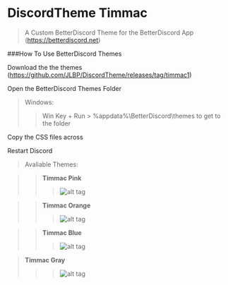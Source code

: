 # DiscordTheme Timmac
>A Custom BetterDiscord Theme for the BetterDiscord App (https://betterdiscord.net)

###How To Use BetterDiscord Themes

Download the the themes (https://github.com/JLBP/DiscordTheme/releases/tag/timmac1)

Open the BetterDiscord Themes Folder

>Windows:
>> Win Key + Run > %appdata%\BetterDiscord\themes to get to the folder

Copy the CSS files across

Restart Discord

>Avaliable Themes:

>>**Timmac Pink**
>>>![alt tag](http://i.imgur.com/amUw5aZ.png)

>>**Timmac Orange**
>>>![alt tag](http://i.imgur.com/DeNPlhK.png)

>>**Timmac Blue**
>>>![alt tag](http://i.imgur.com/7UALHvi.png)

>**Timmac Gray**
>>>![alt tag](http://i.imgur.com/CwDv3eG.png)
